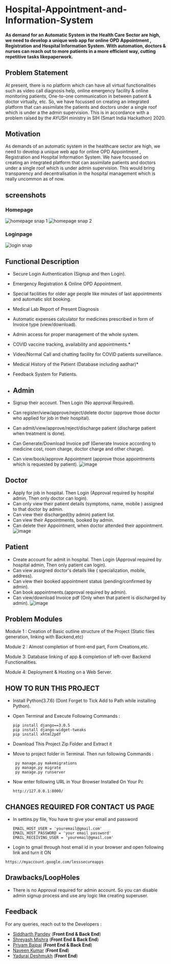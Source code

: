 # Hospital-Appointment-and-Information-System
#### As demand for an Automatic System in the Health Care Sector are high, we need to develop a unique web app for online OPD Appointment , Registration and Hospital Information System. With automation, doctors & nurses can reach out to more patients in a more efficient way, cutting repetitive tasks likepaperwork.

## Problem Statement
At present, there is no platform which can have all virtual functionalities such as video call diagnosis help, online emergency facility & online monitoring patients, One-to-one communication in between patient & doctor virtually, etc.
So, we have focussed on creating an integrated platform that can assimilate the patients and doctors under a single roof which is under a the admin supervision. 
This is in accordance with a problem raised by the AYUSH ministry in SIH (Smart India Hackathon) 2020.

## Motivation
As demands of an automatic system in the healthcare sector are high, we need to develop a unique web app for online OPD Appointment , Registration and Hospital Information System. We have focussed on creating an integrated platform that can assimilate patients and doctors under a single roof which is under admin supervision. This would bring transparency and decentralisation in the hospital management which is really uncommon as of now.

## screenshots
### Homepage
![homepage snap 1](https://github.com/Shreyashm16/Hospital-Appointment-and-Information-System/blob/main/Screenshot/home1.png?raw=true)
![homepage snap 2](https://github.com/Shreyashm16/Hospital-Appointment-and-Information-System/blob/main/Screenshot/home2.png?raw=true)

### Loginpage
![login snap](https://github.com/Shreyashm16/Hospital-Appointment-and-Information-System/blob/main/Screenshot/login.png?raw=true)

## Functional Description

* Secure Login Authentication (Signup and then Login).
* Emergency Registration & Online OPD Appointment.
* Special facilities for older age people like minutes of last appointments and automatic slot booking.
* Medical Lab Report of Present Diagnosis
* Automatic expenses calculator for medicines prescribed in form of Invoice type (view/download).
* Admin access for proper management of the whole system.
* COVID vaccine tracking, availability and appointments.*
* Video/Normal Call and chatting facility for COVID patients surveillance.
* Medical History of the Patient (Database including aadhar)*
* Feedback System for Patients.
* ## Admin

* Signup their account. Then Login (No approval Required).
* Can register/view/approve/reject/delete doctor (approve those doctor who applied for job in their hospital).
* Can admit/view/approve/reject/discharge patient (discharge patient when treatment is done).
* Can Generate/Download Invoice pdf (Generate Invoice according to medicine cost, room charge, doctor charge and other charge).
* Can view/book/approve Appointment (approve those appointments which is requested by patient).
![image](https://user-images.githubusercontent.com/56602020/116562228-9b086b80-a920-11eb-937f-32d6d4db10a3.png)


## Doctor

* Apply for job in hospital. Then Login (Approval required by hospital admin, Then only doctor can login).
* Can only view their patient details (symptoms, name, mobile ) assigned to that doctor by admin.
* Can view their discharged(by admin) patient list.
* Can view their Appointments, booked by admin.
* Can delete their Appointment, when doctor attended their appointment.
![image](https://user-images.githubusercontent.com/56602020/116562079-8035f700-a920-11eb-992b-7f335a58eed7.png)


## Patient

* Create account for admit in hospital. Then Login (Approval required by hospital admin, Then only patient can login).
* Can view assigned doctor's details like ( specialization, mobile, address).
* Can view their booked appointment status (pending/confirmed by admin).
* Can book appointments.(approval required by admin).
* Can view/download Invoice pdf (Only when that patient is discharged by admin).
![image](https://user-images.githubusercontent.com/56602020/116561436-f0904880-a91f-11eb-8afd-5ad9bcce1903.png)


## Problem Modules

Module 1 : Creation of Basic outline structure of the Project (Static files generation, linking with Backend,etc)

Module 2 : Almost completion of front-end part, Form Creations,etc.

Module 3: Database linking of app & completion of left-over Backend Functionalities.

Module 4: Deployment & Hosting on a Web Server.

## HOW TO RUN THIS PROJECT

* Install Python(3.7.6) (Dont Forget to Tick Add to Path while installing Python).
* Open Terminal and Execute Following Commands :
    ```
    pip install django==3.0.5
    pip install django-widget-tweaks
    pip install xhtml2pdf
    ```

* Download This Project Zip Folder and Extract it
* Move to project folder in Terminal. Then run following Commands :
   ```
    py manage.py makemigrations
    py manage.py migrate
    py manage.py runserver
    ```

* Now enter following URL in Your Browser Installed On Your Pc

    ```http://127.0.0.1:8000/  ```
 
 ## CHANGES REQUIRED FOR CONTACT US PAGE
 
* In settins.py file, You have to give your email and password
  ```
  EMAIL_HOST_USER = 'youremail@gmail.com'
  EMAIL_HOST_PASSWORD = 'your email password'
  EMAIL_RECEIVING_USER = 'youremail@gmail.com'
  ```

* Login to gmail through host email id in your browser and open following link and turn it ON
  
 ``` https://myaccount.google.com/lesssecureapps ```
 
 
## Drawbacks/LoopHoles

* There is no Approval required for admin account. So you can disable admin signup process and use any logic like creating superuser.

## Feedback

For any queries, reach out to the Developers :
* [Siddharth Pandey](mailto:siddharth25pandey@gmail.com) (**Front End & Back End**)
* [Shreyash Mishra](mailto:shreyashm1601@gmail.com) (**Front End & Back End**)
* [Priyam Bajpai](mailto:priyambajpai@yahoo.in) (**Front End & Back End**)
* [Naveen Kumar](mailto:naveenkumar.k19@gmail.com) (**Front End**)
* [Yaduraj Deshmukh](mailto:yadurajdeshmukh2.303@gmail.com) (**Front End**)
 
 
    
